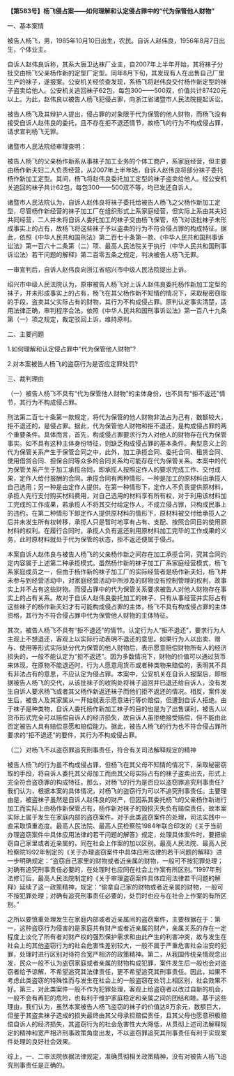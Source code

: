 **【第583号】杨飞侵占案——如何理解和认定侵占罪中的“代为保管他人财物”**

一、基本案情

被告人杨飞，男，1985年10月10日出生，农民。自诉人赵伟良，1956年8月7日出生，个体业主。

自诉人赵伟良诉称，其系大唐卫达袜厂业主，自2007年上半年开始，其将袜子分批交由杨飞父亲杨作新的定型厂定型。同年8月下旬，其发现有人在出售自己厂里生产的袜子，遂报案。公安机关经侦查发现，系杨飞将赵伟良交付杨作新定型的袜子盗卖给他人。公安机关追回袜子62包，每包300——500双，价值共计87420元以上。为此，赵伟良以被告人杨飞犯侵占罪，向浙江省诸暨市人民法院提起诉讼。

被告人杨飞及其辩护人提出，侵占罪的对象限于代为保管的他人财物，而杨飞没有接受自诉人赵伟良的委托，且不存在拒不退还情节，故杨飞的行为不构成侵占罪，请求宣判杨飞无罪。

诸暨市人民法院经审理查明：

被告人杨飞的父亲杨作新系从事袜子加工业务的个体工商户，系家庭经营，但主要由杨作新夫妇二人负责经营。从2007年上半年始，自诉人赵伟良将部分袜子委托杨作新加工定型。其间，杨飞将赵伟良委托加工定型的袜子盗卖给他人。经公安机关追回的袜子共计62包，每包300——500双不等，均已发还自诉人。

诸暨市人民法院认为，自诉人赵伟良将袜子委托给被告人杨飞之父杨作新加工定型，尽管杨作新经营的袜子加工厂在组织形式上系家庭经营，但实际上系由其夫妇共同经营，二人并未将自诉人委托加工的袜子交由杨飞保管，杨飞对该批袜子未形成事实上的占有，故杨飞将这些袜子予以盗卖的行为不符合侵占罪的构成特征。据此，依照《中华人民共和国刑法》第二百七十条第一款、《中华人民共和国刑事诉讼法》第一百六十二条第（二）项、最高人民法院关于执行（中华人民共和国刑事诉讼法）若干问题的解释》第二百零五条之规定，判决被告人杨飞无罪。

一审宣判后，自诉人赵伟良向浙江省绍兴市中级人民法院提出上诉。

绍兴市中级人民法院认为，原审被告人杨飞对上诉人赵伟良委托杨作新加工定型的袜子，并未形成事实上的占有，杨飞在其父杨作新不知情的情况下，采取秘密窃取的手段，盗卖其父实际占有的财物，其行为不构成侵占罪。原判认定事实清楚，适用法律正确，审判程序合法。依照《中华人民共和国刑事诉讼法》第一百八十九条第（一）项之规定，裁定驳回上诉，维持原判。

二、主要问题

1.如何理解和认定侵占罪中“代为保管他人财物”?

2.对本案被告人杨飞的盗窃行为是否应定罪处罚?

三、裁判理由

（一）被告人杨飞不具有“代为保管他人财物”的主体身份，也不具有“拒不返还”情节，其行为不构成侵占罪。

刑法第二百七十条第一款规定，将代为保管的他人财物非法占为己有，数额较大，拒不退还的，是侵占罪。据此，代为保管他人财物和拒不退还，是构成侵占罪的两个重要条件。具体而言，首先，构成侵占罪要求行为人对他人的财物存在代为保管事实。如不具有这种主体身份特征，则缺乏构成侵占罪的基本条件。典型意义上的代为保管关系产生于保管合同之中，此外，加工承揽合同、委托合同、租赁合同、使用借贷合同、担保合同等众多的合同关系均可能存在代为保管关系。本案中的代为保管关系产生于加工承揽合同，即承揽人按照定作人的要求完成工作、交付成果，定作人给付报酬的合同。承揽合同有两种情形，一种是加工的原材料由承揽人自己选用；另一种是由定作人提供。在第一种情形下，定作人不负责提供原材料，承揽人先行支付购买材料费用，对自己选用的材料享有所有权，对于利用该材料加工完成的工作成果，若承揽人不将其交付给定作人，不成立侵占罪，只构成民事上的违约。在第二种情形下即定作人提供原材料的情形下，原材料被交付给承揽人之后并未发生所有权转移，承揽人只是暂时地享有占有、支配、按照合同目的使用原材料的权利。在履行合同时，承揽人负有返还利用原材料加工完毕的工作成果的义务，此时原材料就处于代为保管的状态，拒不返还便属于侵占。

本案自诉人赵伟良与被告人杨飞的父亲杨作新之间存在加工承揽合同，究其合同约定内容属于上述第二种承揽模式。虽然杨作新的袜子加工厂系家庭经营模式，杨飞系家庭成员之一，但由于杨作新的袜子加工厂的实际经营者是杨作新夫妇，杨飞并未参与到经营活动中，对家庭经营活动中所涉及的财物没有控制管理的权利，故事实上并不占有这些财物。而侵占罪中的代为保管关系要求被告人对他人财物存在事实上的占有关系。故对于自诉人赵伟良委托加工的袜子，只有从事经营并实际占有这些袜子的杨作新夫妇才有可能构成侵占罪的主体，杨飞不具有构成侵占罪的主体资格，其行为不符合侵占罪中代为保管他人财物的主体特征。

其次，被告人杨飞不具有“拒不退还”的情节。认定行为人“拒不退还”，要求行为人主观上不想退还，客观上以实际行动表明不退还的意思。如果行为人以出卖、赠与、使用等形式实际处分代为保管的他人财物后，表示愿意赔偿财物所有人的经济损失的，一般不能认定为“拒不返还”。因为多数情况下，财物的价值可以通过货币来体现，在原物不能退还时，行为人愿意用货币或者种类物来赔偿的，表明其不具有非法占有的意思，不应认定为侵占罪。本案中，公安机关在自诉人报案后，即根据被告人杨飞的交代，从该批袜子的收购处将袜子追回并已退还给自诉人，没有发生自诉人要求杨飞或者其父杨作新返还袜子而他们拒不返还的情况。相反，案件发生后，被告人及其家属从一开始就表示愿意进行等价赔偿，但遭到自诉人拒绝。由于袜子是种类物，自诉人委托杨作新加工袜子的目的也是为了出售谋利，被告人以货币形式完全可以赔偿自诉人的经济损失，故自诉人虽拒绝接受赔偿，但不能由此否定被告人具有赔偿意愿和赔偿能力。据此，被告人杨飞的行为也不符合侵占罪所要求的“拒不退还”的要件，其行为不构成侵占罪。

（二）对杨飞不以盗窃罪追究刑事责任，符合有关司法解释规定的精神

被告人杨飞的行为虽不构成侵占罪，但杨飞在其父母不知情的情况下，采取秘密窃取的手段，将自诉人委托其父母加工而由其父母实际占有的袜子盗卖出去，形式上完全符合盗窃罪的构成特征。那么，对杨飞的行为是否应以盗窃罪追究刑事责任?我们认为，根据本案的具体情况，对杨飞的盗窃行为可以不追究刑事责任。主要理由是，被盗袜子虽然是自诉人赵伟良的财产，但因系其委托杨飞的父亲杨作新进行加工而实际上由杨作新保管占有，杨作新对袜子的毁损灭失负有赔偿责任，故本案实际上属于发生在家庭内部的盗窃案件。对于此类盗窃案件的处理，司法实践中一直采取慎重态度。最高人民法院、最高人民检察院1984年联合印发的《关于当前办理盗窃案件中具体应用法律的若干问题的解答》规定，处理具体案件时，要把偷窃自己家里或者近亲属的，同在社会上作案的加以区别。最高人民法院、最高人民检察院1992年制定的《关于办理盗窃案件中具体应用法律的若干问题的解释》进一步明确规定：“盗窃自己家里的财物或者近亲属的财物，一般可不按犯罪处理；对确有追究刑事责任必要的，在处理时也应同在社会上作案有所区别。”1997年刑法修订后，最高人民法院制定的《关于审理盗窃案件具体应用法律若干问题的解释》延续了这一政策精神，规定：“偷拿自己家的财物或者近亲属的财物，一般可不按犯罪处理；对确有追究刑事责任必要的，处罚时也应与在社会上作案的有所区别。”

之所以要慎重处理发生在家庭内部或者近亲属间的盗窃案件，主要根据在于：第一，这种盗窃行为侵害的是家庭共有财产或者近亲属的财产，亲属关系的存在一定程度上淡化了所有者对财产权的强烈保护需求和由此产生的利害冲突，故与发生在社会上的其他盗窃行为的社会危害性差别较大，一般不属于严重危害社会治安的犯罪，处理时进行区别对待符合宽严相济的政策精神。第二，从我国传统亲情观念出发，民众一般不认为盗窃家庭或者亲属的财物构成犯罪，案件发生后一般也会对盗窃者给予谅解，不希望追究其法律责任，更不希望追究其刑事责任。因此，如果不考虑此类盗窃的特殊性而与发生在社会上的一般盗窃在处罚上相区别，社会效果不好。第三，对此类案件一般不作为犯罪处理，客观上给盗窃者以改过自新的机会，一般不会有再犯的危险，也有利于维护家庭稳定和亲属之间的团结和睦。基于这些理由，我们认为，虽然本案被告人杨飞盗窃的袜子的价值达8万余元，数额巨大，但鉴于其盗卖袜子造成的损失最终由其父母承担赔偿责任，且其父母也愿意积极赔偿自诉人的经济损失，其盗窃行为的社会危害性大大降低，从贯彻上述司法解释规定的精神和宽严相济刑事政策角度出发，不以盗窃罪追究其刑事责任有利于实现案件处理的良好社会效果。

综上，一、二审法院依据法律规定，准确贯彻相关政策精神，没有对被告人杨飞追究刑事责任是正确的。